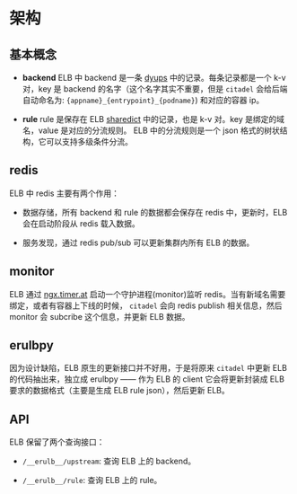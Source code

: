 # 架构

## 基本概念

* **backend** ELB 中 backend 是一条 [dyups](https://github.com/yzprofile/ngx_http_dyups_module) 中的记录。每条记录都是一个 k-v 对，key 是 backend 的名字（这个名字其实不重要，但是 `citadel` 会给后端自动命名为: `{appname}_{entrypoint}_{podname}`) 和对应的容器 ip。

* **rule** rule 是保存在 ELB [sharedict](https://github.com/openresty/lua-nginx-module#ngxshareddict) 中的记录，也是 k-v 对。key 是绑定的域名，value 是对应的分流规则。 ELB 中的分流规则是一个 json 格式的树状结构，它可以支持多级条件分流。

## redis

ELB 中 redis 主要有两个作用：

* 数据存储，所有 backend 和 rule 的数据都会保存在 redis 中，更新时，ELB 会在启动阶段从 redis 载入数据。

* 服务发现，通过 redis pub/sub 可以更新集群内所有 ELB 的数据。

## monitor

ELB 通过 [ngx.timer.at](https://github.com/openresty/lua-nginx-module#ngxtimerat) 启动一个守护进程(monitor)监听 redis。当有新域名需要绑定，或者有容器上下线的时候， `citadel` 会向 redis publish 相关信息，然后 monitor 会 subcribe 这个信息，并更新 ELB 数据。

## erulbpy

因为设计缺陷，ELB 原生的更新接口并不好用，于是将原来 `citadel` 中更新 ELB 的代码抽出来，独立成 erulbpy —— 作为 ELB 的 client 它会将更新封装成 ELB 要求的数据格式（主要是生成 ELB rule json），然后更新 ELB。

## API

ELB 保留了两个查询接口：

* `/__erulb__/upstream`: 查询 ELB 上的 backend。

* `/__erulb__/rule`: 查询 ELB 上的 rule。